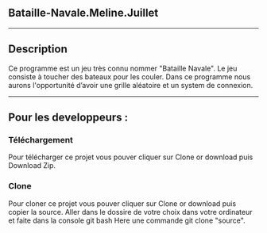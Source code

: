 ## Bataille-Navale.Meline.Juillet
***
Description 
---
Ce programme est un jeu très connu nommer "Bataille Navale". Le jeu consiste à toucher des bateaux pour les couler. Dans ce programme nous aurons l'opportunité d’avoir une grille aléatoire et un system de connexion.
***
Pour les developpeurs :
---
### Téléchargement
Pour télécharger ce projet vous pouver cliquer sur Clone or download puis Download Zip.
### Clone 
Pour cloner ce projet vous pouver cliquer sur Clone or download puis copier la source. Aller dans le dossire de votre choix dans votre ordinateur et faite dans la console git bash Here une commande git clone "source".

